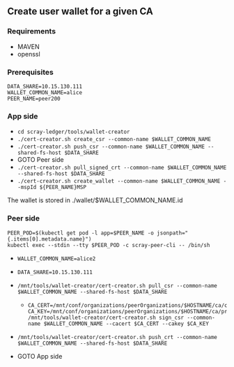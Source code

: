 ## Create user wallet for a given CA

### Requirements
  * MAVEN
  * openssl


### Prerequisites

``DATA_SHARE=10.15.130.111 ``  
``WALLET_COMMON_NAME=alice``  
``PEER_NAME=peer200``  

### App side

* ``cd scray-ledger/tools/wallet-creator``
* ``./cert-creator.sh create_csr --common-name $WALLET_COMMON_NAME``
* ``./cert-creator.sh push_csr --common-name $WALLET_COMMON_NAME --shared-fs-host $DATA_SHARE``
* GOTO Peer side
* ``./cert-creator.sh pull_signed_crt --common-name $WALLET_COMMON_NAME --shared-fs-host $DATA_SHARE``
* ``./cert-creator.sh create_wallet --common-name $WALLET_COMMON_NAME --mspId ${PEER_NAME}MSP``

The wallet is stored in ./wallet/$WALLET_COMMON_NAME.id

### Peer side
```
PEER_POD=$(kubectl get pod -l app=$PEER_NAME -o jsonpath="{.items[0].metadata.name}")
kubectl exec --stdin --tty $PEER_POD -c scray-peer-cli -- /bin/sh
```

* ``WALLET_COMMON_NAME=alice2``
* ``DATA_SHARE=10.15.130.111``
* ``/mnt/tools/wallet-creator/cert-creator.sh pull_csr --common-name $WALLET_COMMON_NAME --shared-fs-host $DATA_SHARE``

  * ```
    CA_CERT=/mnt/conf/organizations/peerOrganizations/$HOSTNAME/ca/ca.*.pem
    CA_KEY=/mnt/conf/organizations/peerOrganizations/$HOSTNAME/ca/priv_sk
    /mnt/tools/wallet-creator/cert-creator.sh sign_csr --common-name $WALLET_COMMON_NAME --cacert $CA_CERT --cakey $CA_KEY
    ```

* ``/mnt/tools/wallet-creator/cert-creator.sh push_crt --common-name $WALLET_COMMON_NAME --shared-fs-host $DATA_SHARE``
* GOTO App side
